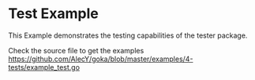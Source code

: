 # Test Example

This Example demonstrates the testing capabilities of the tester package.

Check the source file to get the examples
https://github.com/AlecY/goka/blob/master/examples/4-tests/example_test.go
